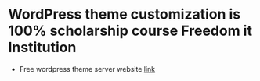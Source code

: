 # WordPress theme customization is 100% scholarship course Freedom it Institution 

- Free wordpress theme server website [link](https://wpsandbox.net/)
